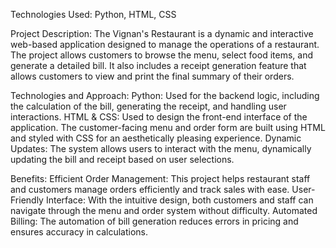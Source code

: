 Technologies Used: Python, HTML, CSS

Project Description:
The Vignan's Restaurant  is a dynamic and interactive web-based application designed to manage the operations of a restaurant. The project allows customers to browse the menu, select food items, and generate a detailed bill. It also includes a receipt generation feature that allows customers to view and print the final summary of their orders.

Technologies and Approach:
Python: Used for the backend logic, including the calculation of the bill, generating the receipt, and handling user interactions.
HTML & CSS: Used to design the front-end interface of the application. The customer-facing menu and order form are built using HTML and styled with CSS for an aesthetically pleasing experience.
Dynamic Updates: The system allows users to interact with the menu, dynamically updating the bill and receipt based on user selections.

Benefits:
Efficient Order Management: This project helps restaurant staff and customers manage orders efficiently and track sales with ease.
User-Friendly Interface: With the intuitive design, both customers and staff can navigate through the menu and order system without difficulty.
Automated Billing: The automation of bill generation reduces errors in pricing and ensures accuracy in calculations.

